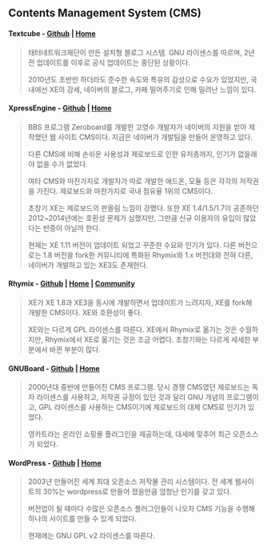 ## Contents Management System \(CMS\)

#### **Textcube** - [Github](https://github.com/Needlworks/Textcube) \| [Home](http://www.textcube.org/)

> 태터네트워크재단이 만든 설치형 블로그 시스템. GNU 라이센스를 따르며, 2년전 업데이트를 이후로 공식 업데이트는 중단된 상황이다.
>
> 2010년도 초반만 하더라도 준수한 속도와 특유의 감성으로 수요가 있었지만, 국내에선 XE의 강세, 네이버의 블로그, 카페 밀어주기로 인해 밀려난 느낌이 있다.

#### **XpressEngine** - [Github](https://github.com/xpressengine/xe-core) \| [Home](https://www.xpressengine.com)

> BBS 프로그램 Zeroboard를 개발한 고영수 개발자가 네이버의 지원을 받아 제작했던 웹 사이트 CMS이다. 지금은 네이버가 개발팀을 만들어 운영하고 있다.
>
> 다른 CMS에 비해 손쉬운 사용성과 제로보드로 인한 유저층까지, 인기가 없을래야 없을 수가 없었다.
>
> 여타 CMS와 마찬가지로 개발자가 따로 개발한 애드온, 모듈 등은 각각의 저작권을 가진다. 제로보드와 마찬가지로 국내 점유율 1위의 CMS이다.
>
> 초창기 XE는 제로보드의 판올림 느낌이 강했다. 또한 XE 1.4/1.5/1.7이 공존하던 2012~2014년에는 호환성 문제가 심했지만, 그만큼 신규 이용자의 유입이 많았다는 반증이 아닐까 한다.
>
> 현재는 XE 1.11 버전이 업데이트 되었고 꾸준한 수요와 인기가 있다. 다른 버전으로는 1.8 버전을 fork한 커뮤니티에 특화된 Rhymix와 1.x 버전대와 전혀 다른, 네이버가 개발하고 있는 XE3도 존재한다.

#### **Rhymix** - [Github](https://github.com/rhymix/rhymix) \| [Home](https://rhymix.org/) \| [Community](https://xetown.com/)

> XE가 XE 1.8과 XE3을 동시에 개발하면서 업데이트가 느려지자, XE를 fork해 개발한 CMS이다. XE와 호환성이 좋다.
>
> XE와는 다르게 GPL 라이센스를 따른다. XE에서 Rhymix로 옮기는 것은 수월하지만, Rhymix에서 XE로 옮기는 것은 조금 어렵다. 초창기와는 다르게 세세한 부분에서 바뀐 부분이 많다.

#### **GNUBoard** - [Github](https://github.com/gnuboard/gnuboard5) \| [Home](https://sir.kr/)

> 2000년대 중반에 만들어진 CMS 프로그램. 당시 경쟁 CMS였던 제로보드는 독자 라이센스를 사용하고, 저작권 규정이 있던 것과 달리 GNU 개념의 프로그램이고, GPL 라이센스를 사용하는 CMS이기에 제로보드의 대체 CMS로 인기가 있었다.
>
> 영카트라는 온라인 쇼핑몰 플러그인을 제공하는데, 대세에 맞추어 최근 오픈소스가 되었다.

#### **WordPress** - [Github](https://github.com/WordPress/WordPress) \| [Home](https://ko.wordpress.com/)

> 2003년 만들어진 세계 최대 오픈소스 저작물 관리 시스템이다. 전 세계 웹사이트의 30%는 wordpress로 만들어 졌을만큼 엄청난 인기를 갖고 있다.
>
> 버전업이 될 때마다 수많은 오픈소스 플러그인들이 나오자 CMS 기능을 수행해 하나의 사이트를 만들 수 있게 되었다.
>
> 현재에는 GNU GPL v2 라이센스를 따른다.



